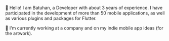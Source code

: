 👋 Hello! I am Batuhan, a Developer with about 3 years of experience. I have participated in the development of more than 50 mobile applications, as well as various plugins and packages for Flutter.

🌱 I'm currently working at a company and on my indie mobile app ideas (for the artwork).
